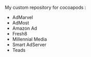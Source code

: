 My custom repository for cocoapods :
- AdMarvel
- AdMost
- Amazon Ad
- Fresh8
- Millennial Media
- Smart AdServer
- Teads